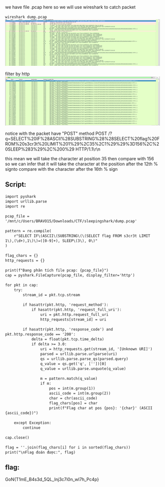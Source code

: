 we have file .pcap here so we will use wireshark to catch packet

`wireshark dump.pcap`
![alt text](image.png)

filter by http
![alt text](image-1.png)

notice with the packet have "POST" method
POST /?q=SELECT%20IF%28ASCII%28SUBSTRING%28%28SELECT%20flag%20FROM%20s3cr3t%20LIMIT%201%29%2C35%2C1%29%29%3D156%2C%20SLEEP%283%29%2C%200%29 HTTP/1.1\r\n

this mean we will take the character at position 35 then compare with 156 so we can infer that it will take the character at the position
after the 12th % signto compare with the character after the 16th % sign

## Script:

```
import pyshark
import urllib.parse
import re

pcap_file = '/mnt/c/Users/BRAVO15/Downloads/CTF/sleepingshark/dump.pcap'

pattern = re.compile(
    r"SELECT IF\(ASCII\(SUBSTRING\(\(SELECT flag FROM s3cr3t LIMIT 1\),(\d+),1\)\)=([0-9]+), SLEEP\(3\), 0\)"
)

flag_chars = {}
http_requests = {}

print(f"Đang phân tích file pcap: {pcap_file}")
cap = pyshark.FileCapture(pcap_file, display_filter='http')

for pkt in cap:
    try:
        stream_id = pkt.tcp.stream

        if hasattr(pkt.http, 'request_method'):
            if hasattr(pkt.http, 'request_full_uri'):
                uri = pkt.http.request_full_uri
                http_requests[stream_id] = uri

        if hasattr(pkt.http, 'response_code') and pkt.http.response_code == '200':
            delta = float(pkt.tcp.time_delta)
            if delta >= 3.0:
                uri = http_requests.get(stream_id, '[Unknown URI]')
                parsed = urllib.parse.urlparse(uri)
                qs = urllib.parse.parse_qs(parsed.query)
                q_value = qs.get('q', [''])[0]
                q_value = urllib.parse.unquote(q_value)

                m = pattern.match(q_value)
                if m:
                    pos = int(m.group(1))
                    ascii_code = int(m.group(2))
                    char = chr(ascii_code)
                    flag_chars[pos] = char
                    print(f"Flag char at pos {pos}: '{char}' (ASCII {ascii_code})")

    except Exception:
        continue

cap.close()

flag = ''.join(flag_chars[i] for i in sorted(flag_chars))
print("\nFlag đoán được:", flag)

```

## flag:

GoN{T1mE_B4s3d_5QL_Inj3c7i0n_wI7h_Pc4p}
